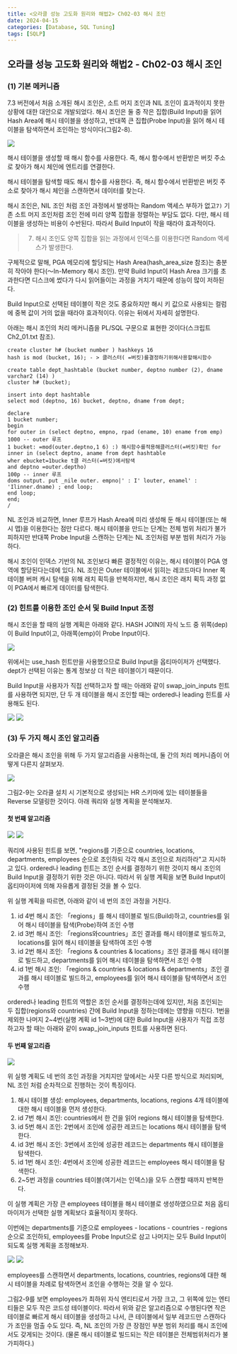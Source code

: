 ```yaml
---
title: <오라클 성능 고도화 원리와 해법2> Ch02-03 해시 조인
date: 2024-04-15
categories: [Database, SQL Tuning]
tags: [SQLP]
---
```


## 오라클 성능 고도화 원리와 해법2 - Ch02-03 해시 조인

### (1) 기본 메커니즘

7.3 버전에서 처음 소개된 해시 조인은, 소트 머지 조인과 NIL 조인이 효과적이지 못한 상황에 대한 대안으로 개발되었다. 해시 조인은 둘 중 작은 집합(Build Input)을 읽어 Hash Area에 해시 테이블을 생성하고, 반대쪽 큰 집합(Probe Input)을 읽어 해시 테이블을 탐색하면서 조인하는 방식이다(그림2-8).

![](/assets/images/sqlp/sqlp2-02-03-1-img2-8.png)

해시 테이블을 생성할 때 해시 함수를 사용한다. 즉, 해시 함수에서 반환받은 버킷 주소로 찾아가 해시 체인에 엔트리를 연결한다.

해시 테이블을 탐색할 때도 해시 함수를 사용한다. 즉, 해시 함수에서 반환받은 버킷 주소로 찾아가 해시 체인을 스캔하면서 데이터를 찾는다.

해시 조인은, NIL 조인 처럼 조인 과정에서 발생하는 Random 액세스 부하가 없고`7)` 기존 소트 머지 조인처럼 조인 전에 미리 양쪽 집합을 정렬하는 부담도 없다. 다만, 해시 테이블을 생성하는 비용이 수반된다. 따라서 Build Input이 작을 때라야 효과적이다.

> 7.  해시 조인도 양쪽 집합을 읽는 과정에서 인덱스를 이용한다면 Random 엑세스가 발생한다.

구체적으로 말해, PGA 메모리에 할당되는 Hash Area(hash_area_size 참조)는 충분히 작아야 한다(〜In-Memory 해시 조인). 만약 Build Input이 Hash Area 크기를 초과한다면 디스크에 썼다가 다시 읽어들이는 과정을 거치기 때문에 성능이 많이 저하된다.

Build Input으로 선택된 테이블이 작은 것도 중요하지만 해시 키 값으로 사용되는 컬럼에 중복 값이 거의 없을 때라야 효과적이다. 이유는 뒤에서 자세히 설명한다.

아래는 해시 조인의 처리 메커니즘을 PL/SQL 구문으로 표현한 것이다(스크립트 Ch2_01.txt 참조).

```plsql
create cluster h# (bucket number ) hashkeys 16
hash is mod (bucket, 16); - > 클러스터( =버킷)를결정하기위해사용할해시함수

create table dept_hashtable (bucket number, deptno number (2), dname varchar2 (14) )
cluster h# (bucket);

insert into dept hashtable
select mod (deptno, 16) bucket, deptno, dname from dept;

declare
1 bucket number;
begin
for outer in (select deptno, empno, rpad (ename, 10) ename from emp)
1000 -- outer 루프
1 bucket: =mod(outer.deptno,1 6) :) 해시함수를적용해클러스터(=버킷)확인 for inner in (select deptno, aname from dept hashtable
wher ebucket=1bucke t클 러스터(=버킷)에서탐색
and deptno =outer.deptho)
100p -- inner 루프
doms output. put _nile outer. empno|' : I' louter, enamel' : 'Ilinner.dname) ; end loop;
end loop;
end;
/
```

NL 조인과 비교하면, Inner 루프가 Hash Area에 미리 생성해 둔 해시 테이블(또는 해시 맵)을 이용한다는 점만 다르다. 해시 테이블을 만드는 단계는 전체 범위 처리가 불가피하지만 반대쪽 Probe Input을 스캔하는 단계는 NL 조인처럼 부분 범위 처리가 가능하다.

해시 조인이 인덱스 기반의 NL 조인보다 빠른 결정적인 이유는, 해시 테이블이 PGA 영역에 할당된다는데에 있다. NL 조인은 Outer 테이블에서 읽히는 레코드마다 Inner 쪽 테이블 버퍼 캐시 탐색을 위해 래치 획득을 반복하지만, 해시 조인은 래치 획득 과정 없이 PGA에서 빠르게 데이터를 탐색한다.

### (2) 힌트를 이용한 조인 순서 및 Build Input 조정

해시 조인을 할 때의 실행 계획은 아래와 같다. HASH JOIN의 자식 노드 중 위쪽(dep)이 Build Input이고, 아래쪽(emp)이 Probe Input이다.

![](/assets/images/sqlp/sqlp2-02-03-2-sql1.png)

위에서는 use_hash 힌트만을 사용했으므로 Build Input을 옵티마이저가 선택했다. dept가 선택된 이유는 통계 정보상 더 작은 테이블이기 때문이다.

Build Input을 사용자가 직접 선택하고자 할 때는 아래와 같이 swap_join_inputs 힌트를 사용하면 되지만, 단 두 개 테이블을 해시 조인할 때는 ordered나 leading 힌트를 사용해도 된다.

![](/assets/images/sqlp/sqlp2-02-03-2-sql2-1.png)
![](/assets/images/sqlp/sqlp2-02-03-2-sql2-2.png)

### (3) 두 가지 해시 조인 알고리즘

오라클은 해시 조인을 위해 두 가지 알고리즘을 사용하는데, 둘 간의 처리 메커니즘이 어떻게 다른지 살펴보자.

![](/assets/images/sqlp/sqlp2-02-03-3-img2-9.png)

그림2-9는 오라클 설치 시 기본적으로 생성되는 HR 스키마에 있는 테이블들을 Reverse 모델링한 것이다. 아래 쿼리와 실행 계획을 분석해보자.

#### 첫 번째 알고리즘

![](/assets/images/sqlp/sqlp2-02-03-3-sql1-1.png)
![](/assets/images/sqlp/sqlp2-02-03-3-sql1-2.png)

쿼리에 사용된 힌트를 보면, "regions를 기준으로 countries, locations, departments, employees 순으로 조인하되 각각 해시 조인으로 처리하라"고 지시하고 있다. ordered나 leading 힌트는 조인 순서를 결정하기 위한 것이지 해시 조인의 Build Input을 결정하기 위한 것은 아니다. 따라서 위 실행 계획을 보면 Build Input이 옵티마이저에 의해 자유롭게 결정된 것을 볼 수 있다.

위 실행 계획을 따르면, 아래와 같이 네 번의 조인 과정을 거친다.

1. id 4번 해시 조인: 「regions」를 해시 테이블로 빌드(Build)하고, countries를 읽어 해시 테이블을 탐색(Probe)하여 조인 수행
2. id 3번 해시 조인: 「regions와countries」조인 결과를 해시 테이블로 빌드하고, locations를 읽어 해시 테이블을 탐색하여 조인 수행
3. id 2번 해시 조인: 「regions & countries & locations」조인 결과를 해시 테이블로 빌드하고, departments를 읽어 해시 테이블을 탐색하면서 조인 수행
4. id 1번 해시 조인: 「regions & countries & locations & departments」조인 결과를 해시 테이블로 빌드하고, employees를 읽어 해시 테이블을 탐색하면서 조인 수행

ordered나 leading 힌트의 역할은 조인 순서를 결정하는데에 있지만, 처음 조인되는 두 집합(regions와 countries) 간에 Build Input을 정하는데에는 영향을 미친다. 1번을 제외한 나머지 2~4번(실행 계획 id 1~3번)에 대한 Build Input을 사용자가 직접 조정하고자 할 때는 아래와 같이 swap_join_inputs 힌트를 사용하면 된다.

#### 두 번째 알고리즘

![](/assets/images/sqlp/sqlp2-02-03-3-sql2.png)

위 실행 계획도 네 번의 조인 과정을 거치지만 앞에서는 사뭇 다른 방식으로 처리되며, NL 조인 처럼 순차적으로 진행하는 것이 특징이다.

1. 해시 테이블 생성: employees, departments, locations, regions 4개 테이블에 대한 해시 테이블을 먼저 생성한다.
2. id 7번 해시 조인: countries에서 한 건을 읽어 regions 해시 테이블을 탐색한다.
3. id 5번 해시 조인: 2번에서 조인에 성공한 레코드는 locations 해시 테이블을 탐색한다.
4. id 3번 해시 조인: 3번에서 조인에 성공한 레코드는 departments 해시 테이블을 탐색한다.
5. id 1번 해시 조인: 4번에서 조인에 성공한 레코드는 employees 해시 테이블을 탐색한다.
6. 2~5번 과정을 countries 테이블(여기서는 인덱스)을 모두 스캔할 때까지 반복한다.

이 실행 계획은 가장 큰 employees 테이블을 해시 테이블로 생성하였으므로 처음 옵티마이저가 선택한 실행 계획보다 효율적이지 못하다.

이번에는 departments를 기준으로 employees - locations - countries - regions 순으로 조인하되, employees를 Probe Input으로 삼고 나머지는 모두 Build Input이 되도록 실행 계획을 조정해보자.

![](/assets/images/sqlp/sqlp2-02-03-3-sql3-1.png)
![](/assets/images/sqlp/sqlp2-02-03-3-sql3-2.png)

employees를 스캔하면서 departments, locations, countries, regions에 대한 해시 테이블을 차례로 탐색하면서 조인을 수행하는 것을 알 수 있다.

그림2-9를 보면 employees가 최하위 자식 엔티티로서 가장 크고, 그 위쪽에 있는 엔티티들은 모두 작은 코드성 테이블이다. 따라서 위와 같은 알고리즘으로 수행된다면 작은 테이블로 빠르게 해시 테이블을 생성하고 나서, 큰 테이블에서 일부 레코드만 스캔하다가 조인을 멈출 수도 있다. 즉, NL 조인의 가장 큰 장점인 부분 범위 처리를 해시 조인에서도 갖게되는 것이다. (물론 해시 테이블로 빌드되는 작은 테이블은 전체범위처리가 불가피하다.)
